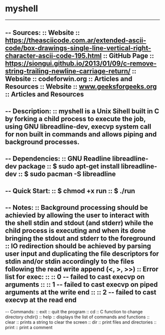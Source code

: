 # myshell
----
-- Sources:
:: Website :: https://theasciicode.com.ar/extended-ascii-code/box-drawings-single-line-vertical-right-character-ascii-code-195.html
:: GitHub Page :: https://siongui.github.io/2013/01/09/c-remove-string-trailing-newline-carriage-return/
:: Website :: codeforwin.org :: Articles and Resources
:: Website :: www.geeksforgeeks.org :: Articles and Resources
----
-- Description:
:: myshell is a Unix Sihell built in C by forking a child process to execute the job, using GNU libreadline-dev, execvp system call for non built in commands and allows piping and background processes.
----
-- Dependencies:
:: GNU Readline libreadline-dev package
:: $ sudo apt-get install libreadline-dev
:: $ sudo pacman -S libreadline
----
-- Quick Start:
:: $ chmod +x run
:: $ ./run
----
-- Notes:
:: Background processing should be achievied by allowing the user to interact with the shell stdin and stdout (and stderr) while the child process is executing and when its done bringing the  stdout and stderr to the foreground
:: IO redirection should be achieved by parsing user input and duplicating the file descriptors for stdin and/or stdin accordingly to the files following the read write append (<, >, >>) 
:: Error list for exec:
:: :: 0 -- failed to cast execvp on arguments
:: :: 1 -- failed to cast execvp on piped arguments at the write end
:: :: 2 -- failed to cast execvp at the read end
----
-- Commands:
:: exit :: quit the program
:: cd :: C function to change directory chdir()
:: help :: displays the list of commands and functions
:: clear :: prints a string to clear the screen
:: dir :: print files and directories
:: print :: print a comment

